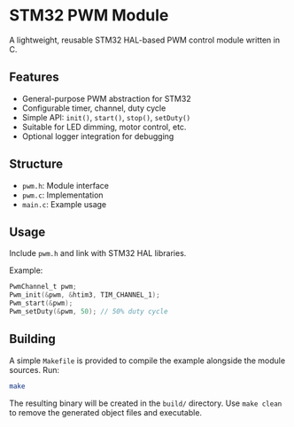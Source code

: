 # STM32 PWM Module

A lightweight, reusable STM32 HAL-based PWM control module written in C.

## Features
- General-purpose PWM abstraction for STM32
- Configurable timer, channel, duty cycle
- Simple API: `init()`, `start()`, `stop()`, `setDuty()`
- Suitable for LED dimming, motor control, etc.
- Optional logger integration for debugging

## Structure
- `pwm.h`: Module interface
- `pwm.c`: Implementation
- `main.c`: Example usage

## Usage
Include `pwm.h` and link with STM32 HAL libraries.

Example:
```c
PwmChannel_t pwm;
Pwm_init(&pwm, &htim3, TIM_CHANNEL_1);
Pwm_start(&pwm);
Pwm_setDuty(&pwm, 50); // 50% duty cycle
```

## Building

A simple `Makefile` is provided to compile the example alongside the module
sources. Run:

```sh
make
```

The resulting binary will be created in the `build/` directory. Use `make clean`
to remove the generated object files and executable.
